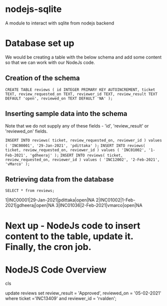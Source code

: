 # nodejs-sqlite
A module to interact with sqlite from nodejs backend

# Database set up
We would be creating a table with the below schema and add some content so that we can work with our NodeJs code.

## Creation of the schema

`CREATE TABLE reviews ( id INTEGER PRIMARY KEY AUTOINCREMENT, ticket TEXT, review_requested_on TEXT, reviewer_id TEXT, review_result TEXT DEFAULT 'open', reviewed_on TEXT DEFAULT 'NA' );`

## Inserting sample data into the schema
Note that we do not supply any of these fields - 'id', 'review_result' or 'reviewed_on' fields.

`INSERT INTO reviews( ticket, review_requested_on, reviewer_id ) values ( 'INC00001', '29-Jan-2021', 'pdittaka' );`
`INSERT INTO reviews( ticket, review_requested_on, reviewer_id ) values ( 'INC01002', '1-Feb-2021', 'gdheeraj' );`
`INSERT INTO reviews( ticket, review_requested_on, reviewer_id ) values ( 'INC12002', '2-Feb-2021', 'vMarco' );`

## Retrieving data from the database

`SELECT * from reviews;`

1|INC00001|29-Jan-2021|pdittaka|open|NA
2|INC01002|1-Feb-2021|gdheeraj|open|NA
3|INC01036|2-Feb-2021|vmarco|open|NA

# Next up - NodeJs code to insert content to the table, update it. Finally, the cron job.

# NodeJS Code Overview
cls

update reviews set review_result = 'Approved', reviewed_on = '05-02-2021' where ticket ='INC13409' and reviewer_id = 'rvalden';

